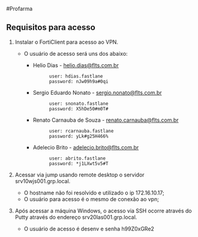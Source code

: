 
#Profarma

## Requisitos para acesso

1. Instalar o FortiClient para acesso ao VPN. 
    * O usuário de acesso será uns dos abaixo:

        * Helio Dias - helio.dias@flts.com.br

                    user: hdias.fastlane
                    password: nJw09h9a#0qi

        * Sergio Eduardo Nonato - sergio.nonato@flts.com.br

                    user: snonato.fastlane
                    password: X5hDe50#m0T#

        * Renato Carnauba de Souza - renato.carnauba@flts.com.br

                    user: rcarnauba.fastlane
                    password: yLk#g25H466%

        * Adelecio Brito - adelecio.brito@flts.com.br

                    user: abrito.fastlane
                    password: *j1LXwt5v5#T

2. Acessar via jump usando remote desktop o servidor srv10wjs001.grp.local. 
    * O hostname não foi resolvido e utilizado o ip 172.16.10.17;
    * O usuário para acesso é o mesmo de conexão ao vpn;

3. Após acessar a máquina Windows, o acesso via SSH ocorre através do Putty através do endereço srv20las001.grp.local.
    * O usuário de acesso é desenv e senha h99Z0xGRe2